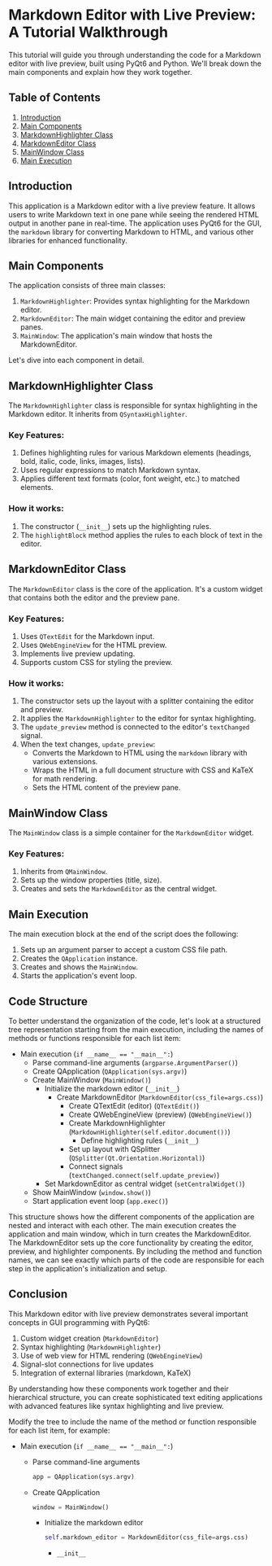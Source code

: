 # Markdown Editor with Live Preview: A Tutorial Walkthrough

This tutorial will guide you through understanding the code for a Markdown editor with live preview, built using PyQt6 and Python. We'll break down the main components and explain how they work together.

## Table of Contents

1. [Introduction](#introduction)
2. [Main Components](#main-components)
3. [MarkdownHighlighter Class](#markdownhighlighter-class)
4. [MarkdownEditor Class](#markdowneditor-class)
5. [MainWindow Class](#mainwindow-class)
6. [Main Execution](#main-execution)

## Introduction

This application is a Markdown editor with a live preview feature. It allows users to write Markdown text in one pane while seeing the rendered HTML output in another pane in real-time. The application uses PyQt6 for the GUI, the `markdown` library for converting Markdown to HTML, and various other libraries for enhanced functionality.

## Main Components

The application consists of three main classes:

1. `MarkdownHighlighter`: Provides syntax highlighting for the Markdown editor.
2. `MarkdownEditor`: The main widget containing the editor and preview panes.
3. `MainWindow`: The application's main window that hosts the MarkdownEditor.

Let's dive into each component in detail.

## MarkdownHighlighter Class

The `MarkdownHighlighter` class is responsible for syntax highlighting in the Markdown editor. It inherits from `QSyntaxHighlighter`.

### Key Features:

1. Defines highlighting rules for various Markdown elements (headings, bold, italic, code, links, images, lists).
2. Uses regular expressions to match Markdown syntax.
3. Applies different text formats (color, font weight, etc.) to matched elements.

### How it works:

1. The constructor (`__init__`) sets up the highlighting rules.
2. The `highlightBlock` method applies the rules to each block of text in the editor.

## MarkdownEditor Class

The `MarkdownEditor` class is the core of the application. It's a custom widget that contains both the editor and the preview pane.

### Key Features:

1. Uses `QTextEdit` for the Markdown input.
2. Uses `QWebEngineView` for the HTML preview.
3. Implements live preview updating.
4. Supports custom CSS for styling the preview.

### How it works:

1. The constructor sets up the layout with a splitter containing the editor and preview.
2. It applies the `MarkdownHighlighter` to the editor for syntax highlighting.
3. The `update_preview` method is connected to the editor's `textChanged` signal.
4. When the text changes, `update_preview`:
   - Converts the Markdown to HTML using the `markdown` library with various extensions.
   - Wraps the HTML in a full document structure with CSS and KaTeX for math rendering.
   - Sets the HTML content of the preview pane.

## MainWindow Class

The `MainWindow` class is a simple container for the `MarkdownEditor` widget.

### Key Features:

1. Inherits from `QMainWindow`.
2. Sets up the window properties (title, size).
3. Creates and sets the `MarkdownEditor` as the central widget.

## Main Execution

The main execution block at the end of the script does the following:

1. Sets up an argument parser to accept a custom CSS file path.
2. Creates the `QApplication` instance.
3. Creates and shows the `MainWindow`.
4. Starts the application's event loop.

## Code Structure

To better understand the organization of the code, let's look at a structured tree representation starting from the main execution, including the names of methods or functions responsible for each list item:

- Main execution (`if __name__ == "__main__":`)
  - Parse command-line arguments (`argparse.ArgumentParser()`)
  - Create QApplication (`QApplication(sys.argv)`)
  - Create MainWindow (`MainWindow()`)
    - Initialize the markdown editor (`__init__`)
      - Create MarkdownEditor (`MarkdownEditor(css_file=args.css)`)
        - Create QTextEdit (editor) (`QTextEdit()`)
        - Create QWebEngineView (preview) (`QWebEngineView()`)
        - Create MarkdownHighlighter (`MarkdownHighlighter(self.editor.document())`)
          - Define highlighting rules (`__init__`)
        - Set up layout with QSplitter (`QSplitter(Qt.Orientation.Horizontal)`)
        - Connect signals (`textChanged.connect(self.update_preview)`)
    - Set MarkdownEditor as central widget (`setCentralWidget()`)
  - Show MainWindow (`window.show()`)
  - Start application event loop (`app.exec()`)

This structure shows how the different components of the application are nested and interact with each other. The main execution creates the application and main window, which in turn creates the MarkdownEditor. The MarkdownEditor sets up the core functionality by creating the editor, preview, and highlighter components. By including the method and function names, we can see exactly which parts of the code are responsible for each step in the application's initialization and setup.

## Conclusion

This Markdown editor with live preview demonstrates several important concepts in GUI programming with PyQt6:

1. Custom widget creation (`MarkdownEditor`)
2. Syntax highlighting (`MarkdownHighlighter`)
3. Use of web view for HTML rendering (`QWebEngineView`)
4. Signal-slot connections for live updates
5. Integration of external libraries (markdown, KaTeX)

By understanding how these components work together and their hierarchical structure, you can create sophisticated text editing applications with advanced features like syntax highlighting and live preview.


Modify the tree to include the name of the method or function responsible for each list item, for example:

- Main execution (`if __name__ == "__main__":`)
  - Parse command-line arguments
      ```python
      app = QApplication(sys.argv)
      ```
  - Create QApplication

      ```python
      window = MainWindow()
      ```
      - Initialize the markdown editor

         ```python
         self.markdown_editor = MarkdownEditor(css_file=args.css)
         ```
         - `__init__`



